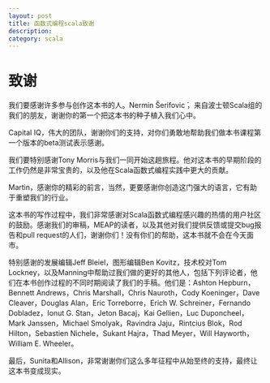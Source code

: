```yaml
---
layout: post
title: 函数式编程scala致谢
description: 
category: scala
---
```


致谢
===
我们要感谢许多参与创作这本书的人。Nermin Šerifovic ́，来自波士顿Scala组的我们的朋友，谢谢你的第一个把这本书的种子植入我们心中。

Capital IQ，伟大的团队，谢谢你们的支持，对你们勇敢地帮助我们做本书课程第一个版本的beta测试表示感谢。

我们要特别感谢Tony Morris与我们一同开始这趟旅程。他对这本书的早期阶段的工作仍然是非常宝贵的，以及他在Scala函数式编程实践中更大的贡献。

Martin，感谢你的精彩的前言，当然，更要感谢你创造这门强大的语言，它有助于重塑我们的行业。

这本书的写作过程中，我们非常感谢对Scala函数式编程感兴趣的热情的用户社区的鼓励。感谢我们的审稿，MEAP的读者，以及其他对我们提供反馈或提交bug报告和pull request的人们，谢谢你们！没有你们的帮助，这本书就不会在今天面市。

特别感谢的发展编辑Jeff Bleiel，图形编辑Ben Kovitz，技术校对Tom Lockney，以及Manning中帮助过我们做的更好的其他人，包括下列评论者，他们在本书创作过程的不同时期阅读了我们的手稿。他们是：Ashton Hepburn，Bennett Andrews，Chris Marshall，Chris Nauroth，Cody Koeninger，Dave Cleaver，Douglas Alan，Eric Torreborre，Erich W. Schreiner，Fernando Dobladez，Ionut G. Stan，Jeton Bacaj，Kai Gellien，Luc Duponcheel，Mark Janssen，Michael Smolyak，Ravindra Jaju，Rintcius Blok，Rod Hilton，Sebastien Nichele，Sukant Hajra，Thad Meyer，Will Hayworth， William E. Wheeler。

最后，Sunita和Allison，非常谢谢你们这么多年征程中从始至终的支持，最终让这本书变成现实。


